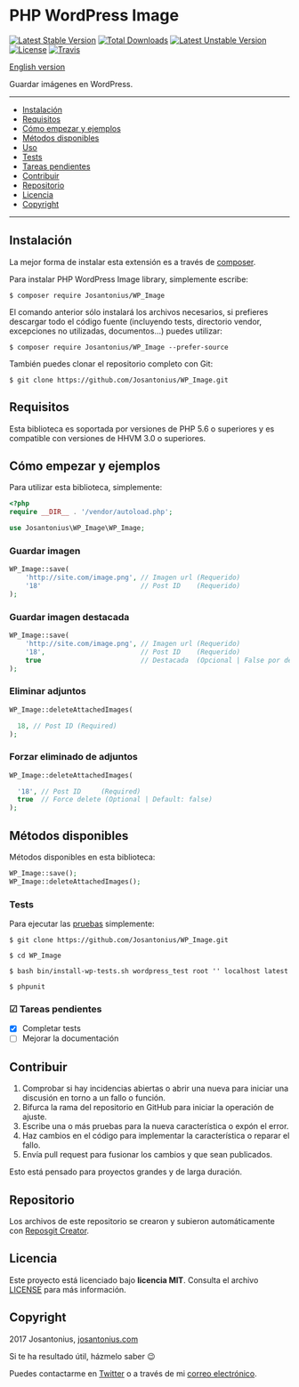 # PHP WordPress Image

[![Latest Stable Version](https://poser.pugx.org/josantonius/wp_image/v/stable)](https://packagist.org/packages/josantonius/wp_image) [![Total Downloads](https://poser.pugx.org/josantonius/wp_image/downloads)](https://packagist.org/packages/josantonius/wp_image) [![Latest Unstable Version](https://poser.pugx.org/josantonius/wp_image/v/unstable)](https://packagist.org/packages/josantonius/wp_image) [![License](https://poser.pugx.org/josantonius/wp_image/license)](https://packagist.org/packages/josantonius/wp_image) [![Travis](https://travis-ci.org/Josantonius/WP_Image.svg)](https://travis-ci.org/Josantonius/WP_Image)

[English version](README.md)

Guardar imágenes en WordPress.

---

- [Instalación](#instalación)
- [Requisitos](#requisitos)
- [Cómo empezar y ejemplos](#cómo-empezar-y-ejemplos)
- [Métodos disponibles](#métodos-disponibles)
- [Uso](#uso)
- [Tests](#tests)
- [Tareas pendientes](#-tareas-pendientes)
- [Contribuir](#contribuir)
- [Repositorio](#repositorio)
- [Licencia](#licencia)
- [Copyright](#copyright)

---

## Instalación 

La mejor forma de instalar esta extensión es a través de [composer](http://getcomposer.org/download/).

Para instalar PHP WordPress Image library, simplemente escribe:

    $ composer require Josantonius/WP_Image

El comando anterior sólo instalará los archivos necesarios, si prefieres descargar todo el código fuente (incluyendo tests, directorio vendor, excepciones no utilizadas, documentos...) puedes utilizar:

    $ composer require Josantonius/WP_Image --prefer-source

También puedes clonar el repositorio completo con Git:

    $ git clone https://github.com/Josantonius/WP_Image.git
    
## Requisitos

Esta biblioteca es soportada por versiones de PHP 5.6 o superiores y es compatible con versiones de HHVM 3.0 o superiores.

## Cómo empezar y ejemplos

Para utilizar esta biblioteca, simplemente:

```php
<?php
require __DIR__ . '/vendor/autoload.php';

use Josantonius\WP_Image\WP_Image;
```

### Guardar imagen

```php
WP_Image::save(
	'http://site.com/image.png', // Imagen url (Requerido)
	'18'                         // Post ID    (Requerido)
);
```

### Guardar imagen destacada

```php
WP_Image::save(
	'http://site.com/image.png', // Imagen url (Requerido)
	'18',                        // Post ID    (Requerido)
	true                         // Destacada  (Opcional | False por defecto)
);
```

### Eliminar adjuntos

```php
WP_Image::deleteAttachedImages(

  18, // Post ID (Required)
);
```

### Forzar eliminado de adjuntos

```php
WP_Image::deleteAttachedImages(

  '18', // Post ID     (Required)
  true  // Force delete (Optional | Default: false)
);
```

## Métodos disponibles

Métodos disponibles en esta biblioteca:

```php
WP_Image::save();
WP_Image::deleteAttachedImages();
```

### Tests 

Para ejecutar las [pruebas](tests/WP_Image/Test) simplemente:

    $ git clone https://github.com/Josantonius/WP_Image.git
    
    $ cd WP_Image

    $ bash bin/install-wp-tests.sh wordpress_test root '' localhost latest

    $ phpunit

### ☑ Tareas pendientes

- [x] Completar tests
- [ ] Mejorar la documentación

## Contribuir

1. Comprobar si hay incidencias abiertas o abrir una nueva para iniciar una discusión en torno a un fallo o función.
1. Bifurca la rama del repositorio en GitHub para iniciar la operación de ajuste.
1. Escribe una o más pruebas para la nueva característica o expón el error.
1. Haz cambios en el código para implementar la característica o reparar el fallo.
1. Envía pull request para fusionar los cambios y que sean publicados.

Esto está pensado para proyectos grandes y de larga duración.

## Repositorio

Los archivos de este repositorio se crearon y subieron automáticamente con [Reposgit Creator](https://github.com/Josantonius/BASH-Reposgit).

## Licencia

Este proyecto está licenciado bajo **licencia MIT**. Consulta el archivo [LICENSE](LICENSE) para más información.

## Copyright

2017 Josantonius, [josantonius.com](https://josantonius.com/)

Si te ha resultado útil, házmelo saber :wink:

Puedes contactarme en [Twitter](https://twitter.com/Josantonius) o a través de mi [correo electrónico](mailto:hello@josantonius.com).

